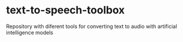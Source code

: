 # text-to-speech-toolbox
Repository with diferent tools for converting text to audio with artificial intelligence models
